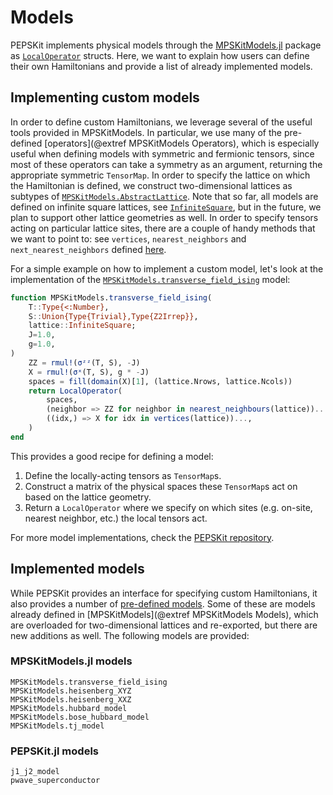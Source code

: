 # Models

PEPSKit implements physical models through the [MPSKitModels.jl](https://quantumkithub.github.io/MPSKitModels.jl/dev/) package as [`LocalOperator`](@ref) structs.
Here, we want to explain how users can define their own Hamiltonians and provide a list of
already implemented models.

## Implementing custom models

In order to define custom Hamiltonians, we leverage several of the useful tools provided in MPSKitModels.
In particular, we use many of the pre-defined [operators](@extref MPSKitModels Operators), which is especially useful when defining models with symmetric and fermionic tensors, since most of these operators can take a symmetry as an argument, returning the appropriate symmetric `TensorMap`.
In order to specify the lattice on which the Hamiltonian is defined, we construct two-dimensional lattices as subtypes of [`MPSKitModels.AbstractLattice`](@extref).
Note that so far, all models are defined on infinite square lattices, see [`InfiniteSquare`](@ref), but in the future, we plan to support other lattice geometries as well.
In order to specify tensors acting on particular lattice sites, there are a couple of handy methods that we want to point to: see `vertices`, `nearest_neighbors` and `next_nearest_neighbors` defined [here](https://github.com/QuantumKitHub/PEPSKit.jl/blob/master/src/operators/lattices/squarelattice.jl).

For a simple example on how to implement a custom model, let's look at the implementation of the [`MPSKitModels.transverse_field_ising`](@extref) model:

```julia
function MPSKitModels.transverse_field_ising(
    T::Type{<:Number},
    S::Union{Type{Trivial},Type{Z2Irrep}},
    lattice::InfiniteSquare;
    J=1.0,
    g=1.0,
)
    ZZ = rmul!(σᶻᶻ(T, S), -J)
    X = rmul!(σˣ(T, S), g * -J)
    spaces = fill(domain(X)[1], (lattice.Nrows, lattice.Ncols))
    return LocalOperator(
        spaces,
        (neighbor => ZZ for neighbor in nearest_neighbours(lattice))...,
        ((idx,) => X for idx in vertices(lattice))...,
    )
end
```

This provides a good recipe for defining a model:

1. Define the locally-acting tensors as `TensorMap`s.
2. Construct a matrix of the physical spaces these `TensorMap`s act on based on the lattice geometry.
3. Return a `LocalOperator` where we specify on which sites (e.g. on-site, nearest neighbor, etc.) the local tensors act.

For more model implementations, check the [PEPSKit repository](https://github.com/QuantumKitHub/PEPSKit.jl/blob/master/src/operators/models.jl).

## Implemented models

While PEPSKit provides an interface for specifying custom Hamiltonians, it also provides a number of [pre-defined models](https://github.com/QuantumKitHub/PEPSKit.jl/blob/master/src/operators/models.jl). Some of these are models already defined in [MPSKitModels](@extref MPSKitModels Models), which are overloaded for two-dimensional lattices and re-exported, but there are new additions as well. The following models are provided:

### MPSKitModels.jl models

```@docs
MPSKitModels.transverse_field_ising
MPSKitModels.heisenberg_XYZ
MPSKitModels.heisenberg_XXZ
MPSKitModels.hubbard_model
MPSKitModels.bose_hubbard_model
MPSKitModels.tj_model
```

### PEPSKit.jl models

```@docs
j1_j2_model
pwave_superconductor
```
